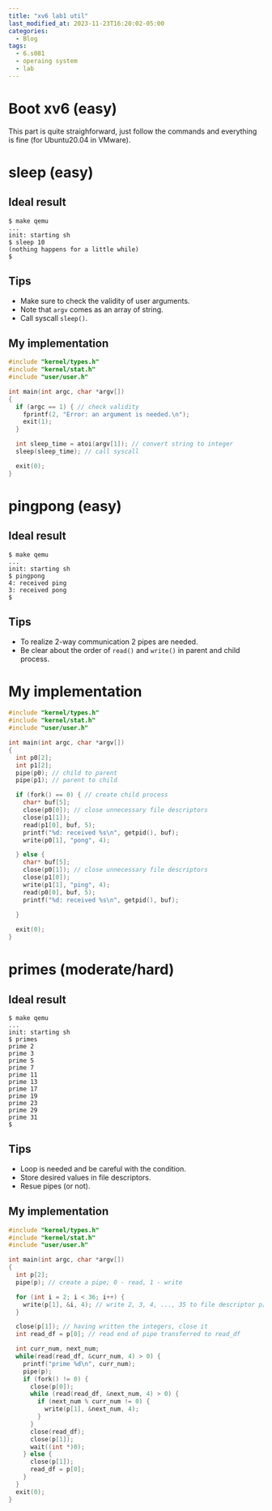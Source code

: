```yaml
---
title: "xv6 lab1 util"
last_modified_at: 2023-11-23T16:20:02-05:00
categories:
  - Blog
tags:
  - 6.s081
  - operaing system
  - lab
---
```


# Boot xv6 (easy)

This part is quite straighforward, just follow the commands and everything is fine  (for Ubuntu20.04 in VMware). 

# sleep (easy)

## Ideal result

```
$ make qemu
...
init: starting sh
$ sleep 10
(nothing happens for a little while)
$
```

## Tips

- Make sure to check the validity of user arguments.
- Note that `argv` comes as an array of string.
- Call syscall `sleep()`.

## My implementation

```c
#include "kernel/types.h"
#include "kernel/stat.h"
#include "user/user.h"

int main(int argc, char *argv[])
{
  if (argc == 1) { // check validity
    fprintf(2, "Error: an argument is needed.\n");
    exit(1);
  }

  int sleep_time = atoi(argv[1]); // convert string to integer
  sleep(sleep_time); // call syscall

  exit(0);
}
```

# pingpong (easy)

## Ideal result

```
$ make qemu
...
init: starting sh
$ pingpong
4: received ping
3: received pong
$
```

## Tips

- To realize 2-way communication 2 pipes are needed.
- Be clear about the order of `read()` and `write()` in parent and child process.

# My implementation

```c
#include "kernel/types.h"
#include "kernel/stat.h"
#include "user/user.h"

int main(int argc, char *argv[])
{
  int p0[2];
  int p1[2];
  pipe(p0); // child to parent
  pipe(p1); // parent to child

  if (fork() == 0) { // create child process
    char* buf[5];
    close(p0[0]); // close unnecessary file descriptors
    close(p1[1]);
    read(p1[0], buf, 5);
    printf("%d: received %s\n", getpid(), buf);
    write(p0[1], "pong", 4);

  } else {
    char* buf[5];
    close(p0[1]); // close unnecessary file descriptors
    close(p1[0]);
    write(p1[1], "ping", 4);
    read(p0[0], buf, 5);
    printf("%d: received %s\n", getpid(), buf);
    
  }

  exit(0);
}
```

# primes (moderate/hard)

## Ideal result

```
$ make qemu
...
init: starting sh
$ primes
prime 2
prime 3
prime 5
prime 7
prime 11
prime 13
prime 17
prime 19
prime 23
prime 29
prime 31
$
```

## Tips

- Loop is needed and be careful with the condition.
- Store desired values in file descriptors.
- Resue pipes (or not).

## My implementation

```c
#include "kernel/types.h"
#include "kernel/stat.h"
#include "user/user.h"

int main(int argc, char *argv[])
{
  int p[2];
  pipe(p); // create a pipe; 0 - read, 1 - write

  for (int i = 2; i < 36; i++) {
    write(p[1], &i, 4); // write 2, 3, 4, ..., 35 to file descriptor p[1]
  }

  close(p[1]); // having written the integers, close it
  int read_df = p[0]; // read end of pipe transferred to read_df

  int curr_num, next_num;
  while(read(read_df, &curr_num, 4) > 0) {
    printf("prime %d\n", curr_num);
    pipe(p);
    if (fork() != 0) {
      close(p[0]);
      while (read(read_df, &next_num, 4) > 0) {
        if (next_num % curr_num != 0) {
          write(p[1], &next_num, 4);
        }
      }
      close(read_df);
      close(p[1]);
      wait((int *)0);
    } else {
      close(p[1]);
      read_df = p[0];
    }
  }
  exit(0);
}
```
